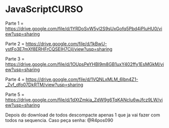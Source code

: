 # JavaScriptCURSO

Parte 1 = https://drive.google.com/file/d/1YRDoSvW5yl2S9sUxGofq5Pbd4iPIuHU0/view?usp=sharing

Parte 2 = https://drive.google.com/file/d/1kBwU-ystFo3E7mXf8ERHFrCQSElH7Cjl/view?usp=sharing

Parte 3 = https://drive.google.com/file/d/1OUpsPeYHBI9m8GB1uxY402ffy1EsMGkM/view?usp=sharing

Parte 4 = https://drive.google.com/file/d/1VQNLxMLM_6lbn4Z1-_Zvf_dfo07DkRTM/view?usp=sharing

Parte 5 = https://drive.google.com/file/d/1dXtZmkia_ZdW9g6TqKANcIu6wJfcz9LW/view?usp=sharing

Depois do download de todos descompacte apenas 1 que ja vai fazer com todos na sequencia.
Caso peça senha: @R4pos090
